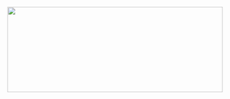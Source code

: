 <p style="text-align:center;"> <img src="/assets/imgs/anl_cnm_logo.png" width="500" height="200"></p>

